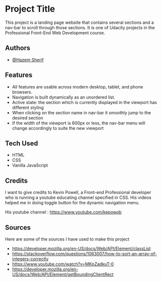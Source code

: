 # Project Title

This project is a landing page website that contains several sections and a nav-bar to scroll through those sections. It is one of Udacity projects in the Professional Front-End Web Development course.

## Authors

- [@Hazem Sherif](https://github.com/HazemShereef)

## Features

- All features are usable across modern desktop, tablet, and phone browsers.
- Navigation is built dynamically as an unordered list.
- Active state: the section which is currently displayed in the viewport has different styling
- When clicking on the section name in nav-bar it smoothly jump to the desired section
- If the width of the viewport is 600px or less, the nav-bar menu will change accordingly to suite the new viewport

## Tech Used

- HTML
- CSS
- Vanilla JavaScript

## Credits

I want to give credits to Kevin Powell, a Front-end Professional developer who is running a youtube educating channel specified in CSS. His videos helped me in doing toggle button for the dynamic navigation menu.

His youtube channel : https://www.youtube.com/kepowob

## Sources

Here are some of the sources I have used to make this project

- https://developer.mozilla.org/en-US/docs/Web/API/Element/classList
- https://stackoverflow.com/questions/1063007/how-to-sort-an-array-of-integers-correctly
- https://www.youtube.com/watch?v=MKpZadkuT-0
- https://developer.mozilla.org/en-US/docs/Web/API/Element/getBoundingClientRect
